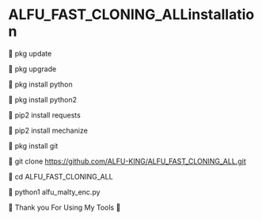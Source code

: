 # ALFU_FAST_CLONING_ALLinstallation
🔗 pkg update

🔗 pkg upgrade

🔗 pkg install python

🔗 pkg install python2

🔗 pip2 install requests

🔗 pip2 install mechanize

🔗 pkg install git

🔗 git clone https://github.com/ALFU-KING/ALFU_FAST_CLONING_ALL.git

🔗 cd ALFU_FAST_CLONING_ALL

🔗 python1 alfu_malty_enc.py

🖤 Thank you For Using My Tools 🖤
